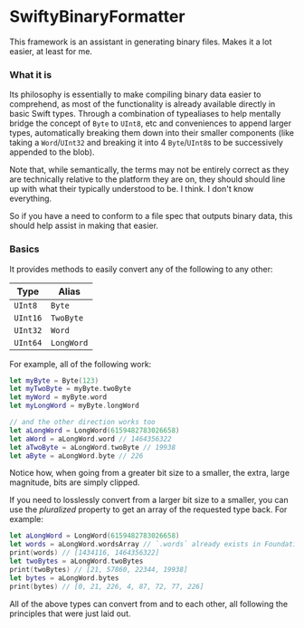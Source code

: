 # SwiftyBinaryFormatter

This framework is an assistant in generating binary files. Makes it a lot easier, at least for me.

### What it is

Its philosophy is essentially to make compiling binary data easier to comprehend, as most of the functionality is already available directly in basic Swift types. Through a combination of typealiases to help mentally bridge the concept of `Byte` to `UInt8`, etc and conveniences to append larger types, automatically breaking them down into their smaller components (like taking a `Word`/`UInt32` and breaking it into 4 `Byte`/`UInt8`s to be successively appended to the blob). 

Note that, while semantically, the terms may not be entirely correct as they are technically relative to the platform they are on, they should should line up with what their typically understood to be. I think. I don't know everything.

So if you have a need to conform to a file spec that outputs binary data, this should help assist in making that easier.

### Basics

It provides methods to easily convert any of the following to any other:

| Type | Alias |
|-|-|
| `UInt8` | `Byte` |
| `UInt16` | `TwoByte` |
| `UInt32` | `Word` |
| `UInt64` | `LongWord` |

For example, all of the following work:

```swift
let myByte = Byte(123)
let myTwoByte = myByte.twoByte
let myWord = myByte.word
let myLongWord = myByte.longWord

// and the other direction works too
let aLongWord = LongWord(6159482783026658)
let aWord = aLongWord.word // 1464356322
let aTwoByte = aLongWord.twoByte // 19938
let aByte = aLongWord.byte // 226
```

Notice how, when going from a greater bit size to a smaller, the extra, large magnitude, bits are simply clipped.

If you need to losslessly convert from a larger bit size to a smaller, you can use the *pluralized* property to get an array of the requested type back. For example:

```swift
let aLongWord = LongWord(6159482783026658)
let words = aLongWord.wordsArray // `.words` already exists in Foundation on int types
print(words) // [1434116, 1464356322]
let twoBytes = aLongWord.twoBytes
print(twoBytes) // [21, 57860, 22344, 19938]
let bytes = aLongWord.bytes
print(bytes) // [0, 21, 226, 4, 87, 72, 77, 226]
```

All of the above types can convert from and to each other, all following the principles that were just laid out.


